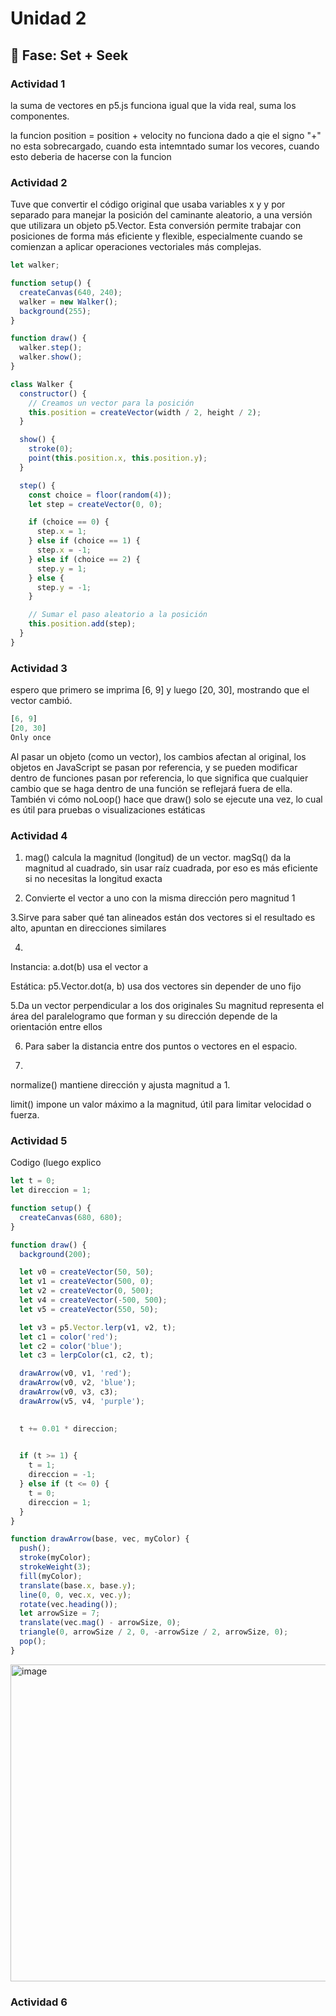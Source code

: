 # Unidad 2

## 🔎 Fase: Set + Seek

### Actividad 1

la suma de vectores en  p5.js funciona igual que la vida real, suma los componentes.

la funcion position = position + velocity no funciona dado a qie el signo "+" no esta sobrecargado, cuando esta intemntado sumar los vecores, cuando esto deberia de hacerse con la funcion


### Actividad 2

Tuve que convertir el código original que usaba variables x y y por separado para manejar la posición del caminante aleatorio, a una versión que utilizara un objeto p5.Vector. Esta conversión permite trabajar con posiciones de forma más eficiente y flexible, especialmente cuando se comienzan a aplicar operaciones vectoriales más complejas.

```js
let walker;

function setup() {
  createCanvas(640, 240);
  walker = new Walker();
  background(255);
}

function draw() {
  walker.step();
  walker.show();
}

class Walker {
  constructor() {
    // Creamos un vector para la posición
    this.position = createVector(width / 2, height / 2);
  }

  show() {
    stroke(0);
    point(this.position.x, this.position.y);
  }

  step() {
    const choice = floor(random(4));
    let step = createVector(0, 0);

    if (choice == 0) {
      step.x = 1;
    } else if (choice == 1) {
      step.x = -1;
    } else if (choice == 2) {
      step.y = 1;
    } else {
      step.y = -1;
    }

    // Sumar el paso aleatorio a la posición
    this.position.add(step);
  }
}
```


### Actividad 3

espero que primero se imprima [6, 9] y luego [20, 30], mostrando que el vector cambió.

```js
[6, 9]  
[20, 30]  
Only once
```

Al pasar un objeto (como un vector), los cambios afectan al original, los objetos en JavaScript se pasan por referencia, y se pueden modificar dentro de funciones pasan por referencia, lo que significa que cualquier cambio que se haga dentro de una función se reflejará fuera de ella. También vi cómo noLoop() hace que draw() solo se ejecute una vez, lo cual es útil para pruebas o visualizaciones estáticas


### Actividad 4 

1. mag() calcula la magnitud (longitud) de un vector.
magSq() da la magnitud al cuadrado, sin usar raíz cuadrada, por eso es más eficiente si no necesitas la longitud exacta

2. Convierte el vector a uno con la misma dirección pero magnitud 1

3.Sirve para saber qué tan alineados están dos vectores si el resultado es alto, apuntan en direcciones similares

4. 

Instancia: a.dot(b) usa el vector a

Estática: p5.Vector.dot(a, b) usa dos vectores sin depender de uno fijo

5.Da un vector perpendicular a los dos originales Su magnitud representa el área del paralelogramo que forman y su dirección depende de la orientación entre ellos 

6. Para saber la distancia entre dos puntos o vectores en el espacio.

7. 

normalize() mantiene dirección y ajusta magnitud a 1.

limit() impone un valor máximo a la magnitud, útil para limitar velocidad o fuerza.


### Actividad 5

Codigo (luego explico

```js
let t = 0;
let direccion = 1;

function setup() {
  createCanvas(680, 680);
}

function draw() {
  background(200);

  let v0 = createVector(50, 50);
  let v1 = createVector(500, 0);
  let v2 = createVector(0, 500);
  let v4 = createVector(-500, 500);
  let v5 = createVector(550, 50);

  let v3 = p5.Vector.lerp(v1, v2, t);
  let c1 = color('red');
  let c2 = color('blue');
  let c3 = lerpColor(c1, c2, t);

  drawArrow(v0, v1, 'red');
  drawArrow(v0, v2, 'blue');
  drawArrow(v0, v3, c3);
  drawArrow(v5, v4, 'purple');

  
  t += 0.01 * direccion;

  
  if (t >= 1) {
    t = 1;
    direccion = -1;
  } else if (t <= 0) {
    t = 0;
    direccion = 1;
  }
}

function drawArrow(base, vec, myColor) {
  push();
  stroke(myColor);
  strokeWeight(3);
  fill(myColor);
  translate(base.x, base.y);
  line(0, 0, vec.x, vec.y);
  rotate(vec.heading());
  let arrowSize = 7;
  translate(vec.mag() - arrowSize, 0);
  triangle(0, arrowSize / 2, 0, -arrowSize / 2, arrowSize, 0);
  pop();
}
```

<img width="541" height="507" alt="image" src="https://github.com/user-attachments/assets/7d7119b2-b112-4ad1-914d-ee4e18e59293" />


### Actividad 6
